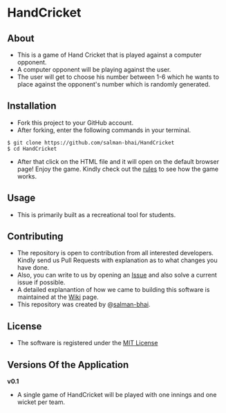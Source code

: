 # HandCricket

## About
- This is a game of Hand Cricket that is played against a computer opponent.
- A computer opponent will be playing against the user.
- The user will get to choose his number between 1-6 which he wants to place against the opponent's number which is randomly generated.

## Installation
- Fork this project to your GitHub account.
- After forking, enter the following commands in your terminal.

```
$ git clone https://github.com/salman-bhai/HandCricket
$ cd HandCricket
```

- After that click on the HTML file and it will open on the default browser page! Enjoy the game. Kindly check out the [rules](RULES.md) to see how the game works.

## Usage
* This is primarily built as a recreational tool for students.

## Contributing
- The repository is open to contribution from all interested developers. Kindly send us Pull Requests with explanation as to what changes you have done.
- Also, you can write to us by opening an [Issue](https://github.com/salman-bhai/HandCricket/issues) and also solve a current issue if possible.
- A detailed explanantion of how we came to building this software is maintained at the [Wiki](https://github.com/salman-bhai/HandCricket/wiki) page.
- This repository was created by @[salman-bhai](https://github.com/salman-bhai).


## License
- The software is registered under the [MIT License](https://github.com/salman-bhai/HandCricket/blob/master/LICENSE)

## Versions Of the Application

**v0.1** 
- A single game of HandCricket will be played with one innings and one wicket per team.
